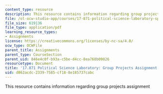 ```yaml
---
content_type: resource
description: This resource contains information regarding group projects assignment
file: /ol-ocw-studio-app/courses/17-871-political-science-laboratory-spring-2012/d862acdc23397585cf188e185737cabc_MIT17_871S12_Group.pdf
file_size: 619136
file_type: application/pdf
learning_resource_types:
- Assignments
license: https://creativecommons.org/licenses/by-nc-sa/4.0/
ocw_type: OCWFile
parent_title: Assignments
parent_type: CourseSection
parent_uid: 846e4c0f-b93a-c5be-d4cc-8ea768b09826
resourcetype: Document
title: '17.871 Political Science Laboratory: Group Projects Assignment'
uid: d862acdc-2339-7585-cf18-8e185737cabc
---
```

This resource contains information regarding group projects assignment